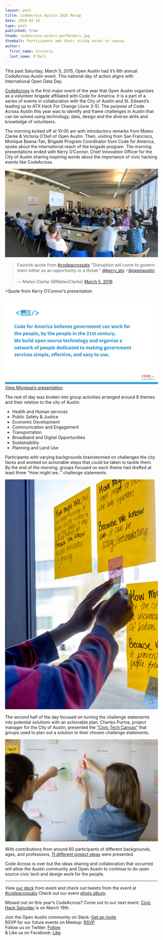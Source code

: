 ```yaml
---
layout: post
title: CodeAcross Austin 2016 Recap
date: 2016-03-10
type: post
published: true
thumb: codeacross-actors-performers.jpg
thumbalt: Participants add their sticky notes to canvas
author:
  first_name: Victoria
  last_name: O'Dell
---
```


This past Saturday, March 5, 2015, Open Austin had it’s 6th annual CodeAcross Austin event. This national day of action aligns with International Open Data Day. 

[CodeAcross](https://www.codeforamerica.org/events/codeacross-2016/) is the first major event of the year that Open Austin organizes as a volunteer brigade affiliated with Code for America. It is a part of a series of events in collaboration with the City of Austin and St. Edward’s leading up to ATX Hack For Change (June 3-5). The purpose of Code Across Austin this year was to identify and frame challenges in Austin that can be solved using technology, data, design and the diverse skills and knowledge of volunteers.

The morning kicked off at 10:00 am with introductory remarks from Mateo Clarke & Victoria O’Dell of Open Austin. Then, visiting from San Francisco, Monique Baena-Tan, Brigade Program Coordinator from Code for America, spoke about the international reach of the brigade program. The morning presentations ended with Kerry O’Connor, Chief Innovation Officer for the City of Austin sharing inspiring words about the importance of civic hacking events like CodeAcross.

![Pano view of the crowd during morning presentations](/assets/images/codeacross-2016-pano.jpg)

<blockquote class="twitter-tweet" data-lang="en"><p lang="en" dir="ltr">Favorite quote from <a href="https://twitter.com/hashtag/codeacrossatx?src=hash">#codeacrossatx</a> &quot;Disruption will come to government either as an opportunity or a threat.&quot; <a href="https://twitter.com/kerry_atx">@kerry_atx</a> ⚡️<a href="https://twitter.com/openaustin">@openaustin</a></p>&mdash; Mateo Clarke (@MateoClarke) <a href="https://twitter.com/MateoClarke/status/706265412795658240">March 5, 2016</a></blockquote>
<script async src="//platform.twitter.com/widgets.js" charset="utf-8"></script>
>Quote from Kerry O’Connor’s presentation

![Description of Code for America from slidedeck.](/assets/images/cfa-slide.png)
[View Monique’s presentation](https://docs.google.com/presentation/d/1INnwL4NGuiIFqIl_N_eLJrxKmhxT_hdULH9uCFW7zTw/edit#slide=id.g11c404532b_4_63)

The rest of day was broken into group activities arranged around 8 themes and their relation to the city of Austin.

- Health and Human services
- Public Safety & Justice
- Economic Development
- Communication and Engagement
- Transportation
- Broadband and Digital Opportunities
- Sustainability
- Planning and Land Use 

Participants with varying backgrounds brainstormed on challenges the city faces and worked on actionable steps that could be taken to tackle them. By the end of the morning, groups focused on each theme had drafted at least three “How might we..” challenge statements.

![A participant add a sticky to a how might we challenge](/assets/images/how-might-we.jpg)

The second half of the day focused on turning the challenge statements into potential solutions with an actionable plan. Charles Purma, project manager for the City of Austin, presented the [“Civic Tech Canvas”](http://www.open-austin.org/civic-tech-canvas/) that groups used to plan out a solution to their chosen challenge statements.

![Two ladies add post it notes to their hack canvas](/assets/images/hack-canvas.jpg)

With contributions from around 60 participants of different backgrounds, ages, and professions, [11 different project ideas](https://github.com/open-austin/project-ideas/issues?q=is%3Aopen+is%3Aissue+label%3ACodeAcross2016) were presented.

Code Across is over but the ideas sharing and collaboration that occurred will allow the Austin community and Open Austin to continue to do open source civic tech and design work for the people. 

---

View [our deck](https://docs.google.com/presentation/d/1aWNB5wWr9ZIjwvMNEZR2uoGJcK9zDKuFw0_B1JIhFBk/edit#slide=id.g11c5e340a8_0_17) from event and check out tweets from the event at [#codeacrossatx](https://twitter.com/search?q=codeacrossatx&src=typd&lang=en)
Check out our event [photo album](https://www.facebook.com/media/set/?set=a.962504890492340.1073741830.412390968837071&type=1&l=d32fcb860f).


Missed out on this year’s CodeAcross? Come out to our next event. 
[Civic Hack Saturday](http://www.meetup.com/Open-Austin/events/228334335/) is on March 19th.


Join the Open Austin community on Slack: [Get an invite](http://slack.open-austin.org/)<br>
RSVP for our future events on Meetup: [RSVP](http://www.meetup.com/Open-Austin/)<br>
Follow us on Twitter: [Follow](https://twitter.com/openaustin?lang=en)<br>
& Like us on Facebook: [Like](https://www.facebook.com/Open-Austin-412390968837071/)
